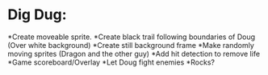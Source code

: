 # Dig Dug:

*Create moveable sprite.
*Create black trail following boundaries of Doug (Over white background)
*Create still background frame
*Make randomly moving sprites (Dragon and the other guy)
*Add hit detection to remove life
*Game scoreboard/Overlay
*Let Doug fight enemies
*Rocks?
